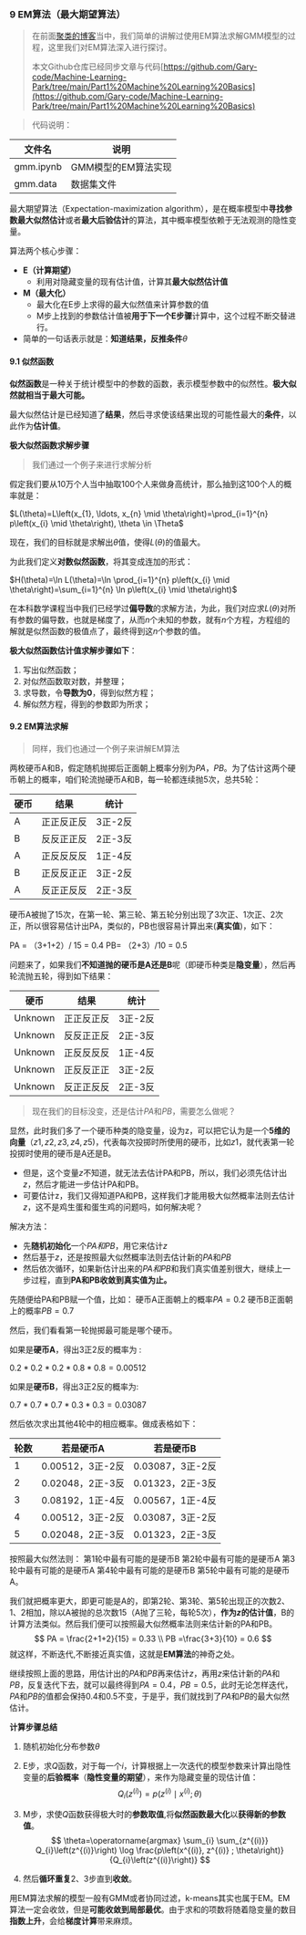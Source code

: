 ### 9 EM算法（最大期望算法）

> 在前面[聚类的博客](https://blog.csdn.net/Garyboyboy/article/details/121865540)当中，我们简单的讲解过使用EM算法求解GMM模型的过程，这里我们对EM算法深入进行探讨。
>
> 本文Github仓库已经同步文章与代码[https://github.com/Gary-code/Machine-Learning-Park/tree/main/Part1%20Machine%20Learning%20Basics](https://github.com/Gary-code/Machine-Learning-Park/tree/main/Part1%20Machine%20Learning%20Basics)

> 代码说明：

| 文件名    | 说明                |
| --------- | ------------------- |
| gmm.ipynb | GMM模型的EM算法实现 |
| gmm.data  | 数据集文件          |

最大期望算法（Expectation-maximization algorithm），是在概率模型中**寻找参数最大似然估计**或者**最大后验估计**的算法，其中概率模型依赖于无法观测的隐性变量。

算法两个核心步骤：

* **E（计算期望）**
  * 利用对隐藏变量的现有估计值，计算其**最大似然估计值**
* **M（最大化）**
  * 最大化在E步上求得的最大似然值来计算参数的值
  * M步上找到的参数估计值被**用于下一个E步骤**计算中，这个过程不断交替进行。
* 简单的一句话表示就是：**知道结果，反推条件**$\theta$

#### 9.1 似然函数

**似然函数**是一种关于统计模型中的参数的函数，表示模型参数中的似然性。**极大似然就相当于最大可能。**

最大似然估计是已经知道了**结果**，然后寻求使该结果出现的可能性最大的**条件**，以此作为**估计值**。

**极大似然函数求解步骤**

> 我们通过一个例子来进行求解分析

假定我们要从10万个人当中抽取100个人来做身高统计，那么抽到这100个人的概率就是：

$L(\theta)=L\left(x_{1}, \ldots, x_{n} \mid \theta\right)=\prod_{i=1}^{n} p\left(x_{i} \mid \theta\right), \theta \in \Theta$

现在，我们的目标就是求解出$\theta$值，使得$L(\theta)$的值最大。

为此我们定义**对数似然函数**，将其变成连加的形式：

$H(\theta)=\ln L(\theta)=\ln \prod_{i=1}^{n} p\left(x_{i} \mid \theta\right)=\sum_{i=1}^{n} \ln p\left(x_{i} \mid \theta\right)$

在本科数学课程当中我们已经学过**偏导数**的求解方法，为此，我们对应求$L(\theta)$对所有参数的偏导数，也就是梯度了，从而$n$个未知的参数，就有$n$个方程，方程组的解就是似然函数的极值点了，最终得到这$n$个参数的值。

**极大似然函数估计值求解步骤如下**：

1. 写出似然函数；
2. 对似然函数取对数，并整理；
3. 求导数，令**导数为0**，得到似然方程；
4. 解似然方程，得到的参数即为所求；

#### 9.2 EM算法求解

> 同样，我们也通过一个例子来讲解EM算法

两枚硬币A和B，假定随机抛掷后正面朝上概率分别为$PA$，$PB$。为了估计这两个硬币朝上的概率，咱们轮流抛硬币A和B，每一轮都连续抛5次，总共5轮：

| 硬币 | 结果       | 统计    |
| ---- | ---------- | ------- |
| A    | 正正反正反 | 3正-2反 |
| B    | 反反正正反 | 2正-3反 |
| A    | 正反反反反 | 1正-4反 |
| B    | 正反反正正 | 3正-2反 |
| A    | 反正正反反 | 2正-3反 |

硬币A被抛了15次，在第一轮、第三轮、第五轮分别出现了3次正、1次正、2次正，所以很容易估计出PA，类似的，PB也很容易计算出来(**真实值**)，如下：

PA = （3+1+2）/ 15 = 0.4 PB= （2+3）/10 = 0.5

问题来了，如果我们**不知道抛的硬币是A还是B**呢（即硬币种类是**隐变量**），然后再轮流抛五轮，得到如下结果：

| 硬币    | 结果       | 统计    |
| ------- | ---------- | ------- |
| Unknown | 正正反正反 | 3正-2反 |
| Unknown | 反反正正反 | 2正-3反 |
| Unknown | 正反反反反 | 1正-4反 |
| Unknown | 正反反正正 | 3正-2反 |
| Unknown | 反正正反反 | 2正-3反 |

> 现在我们的目标没变，还是估计$PA$和$PB$，需要怎么做呢？

显然，此时我们多了一个硬币种类的隐变量，设为z，可以把它认为是一个**5维的向量**$（z1,z2,z3,z4,z5)$，代表每次投掷时所使用的硬币，比如$z1$，就代表第一轮投掷时使用的硬币是A还是B。

- 但是，这个变量$z$不知道，就无法去估计PA和PB，所以，我们必须先估计出$z$，然后才能进一步估计PA和PB。
- 可要估计z，我们又得知道PA和PB，这样我们才能用极大似然概率法则去估计$z$，这不是鸡生蛋和蛋生鸡的问题吗，如何解决呢？

解决方法：

* 先**随机初始化**一个$PA和PB$，用它来估计$z$
* 然后基于$z$，还是按照最大似然概率法则去估计新的$PA$和$PB$
* 然后依次循环，如果新估计出来的$PA和PB$和我们真实值差别很大，继续上一步过程，直到**PA和PB收敛到真实值为止。**

先随便给PA和PB赋一个值，比如： 硬币A正面朝上的概率$PA = 0.2$ 硬币B正面朝上的概率$PB = 0.7$

然后，我们看看第一轮抛掷最可能是哪个硬币。

 如果是**硬币A**，得出3正2反的概率为 :

$0.2 *0.2* 0.2 *0.8* 0.8 = 0.00512$ 

如果是**硬币B**，得出3正2反的概率为:

$0.7 *0.7* 0.7 *0.3* 0.3=0.03087$ 

然后依次求出其他4轮中的相应概率。做成表格如下：

| 轮数 | 若是硬币A        | 若是硬币B        |
| ---- | ---------------- | ---------------- |
| 1    | 0.00512，3正-2反 | 0.03087，3正-2反 |
| 2    | 0.02048，2正-3反 | 0.01323，2正-3反 |
| 3    | 0.08192，1正-4反 | 0.00567，1正-4反 |
| 4    | 0.00512，3正-2反 | 0.03087，3正-2反 |
| 5    | 0.02048，2正-3反 | 0.01323，2正-3反 |

按照最大似然法则： 第1轮中最有可能的是硬币B 第2轮中最有可能的是硬币A 第3轮中最有可能的是硬币A 第4轮中最有可能的是硬币B 第5轮中最有可能的是硬币A。

我们就把概率更大，即更可能是A的，即第2轮、第3轮、第5轮出现正的次数2、1、2相加，除以A被抛的总次数15（A抛了三轮，每轮5次），**作为$z$的估计值**，B的计算方法类似。然后我们便可以按照最大似然概率法则来估计新的PA和PB。
$$
PA = \frac{2+1+2}{15} = 0.33 \\
PB =\frac{3+3}{10} = 0.6
$$
就这样，不断迭代,不断接近真实值，这就是**EM算法**的神奇之处。

继续按照上面的思路，用估计出的$PA$和$PB$再来估计$z$，再用$z$来估计新的$PA$和$PB$，反复迭代下去，就可以最终得到$PA = 0.4$，$PB=0.5$，此时无论怎样迭代，$PA$和$PB$的值都会保持0.4和0.5不变，于是乎，我们就找到了$PA$和$PB$的最大似然估计。

**计算步骤总结**

1. 随机初始化分布参数$\theta$

2. E步，求$Q$函数，对于每一个$i$，计算根据上一次迭代的模型参数来计算出隐性变量的**后验概率**（**隐性变量的期望**），来作为隐藏变量的现估计值：
   $$
   Q_{i}\left(z^{(i)}\right)=p\left(z^{(i)} \mid x^{(i)} ; \theta\right)
   $$

3. M步，求使$Q$函数获得极大时的**参数取值**,将**似然函数最大化**以**获得新的参数值**。
   $$
   \theta=\operatorname{argmax} \sum_{i} \sum_{z^{(i)}} Q_{i}\left(z^{(i)}\right) \log \frac{p\left(x^{(i)}, z^{(i)} ; \theta\right)}{Q_{i}\left(z^{(i)}\right)}
   $$

4. 然后**循环重复**2、3步直到**收敛**。

用EM算法求解的模型一般有GMM或者协同过滤，k-means其实也属于EM。EM算法一定会收敛，但是**可能收敛到局部最优**。由于求和的项数将随着隐变量的数目**指数上升**，会给**梯度计算**带来麻烦。